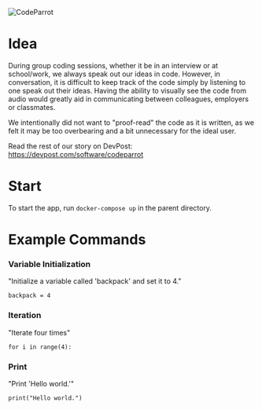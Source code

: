 ![CodeParrot](https://challengepost-s3-challengepost.netdna-ssl.com/photos/production/software_photos/000/841/486/datas/gallery.jpg "CodeParrot")

# Idea
During group coding sessions, whether it be in an interview or at school/work, we always speak out our ideas in code. However, in conversation, it is difficult to keep track of the code simply by listening to one speak out their ideas. Having the ability to visually see the code from audio would greatly aid in communicating between colleagues, employers or classmates.

We intentionally did not want to "proof-read" the code as it is written, as we felt it may be too overbearing and a bit unnecessary for the ideal user.

Read the rest of our story on DevPost: https://devpost.com/software/codeparrot

# Start
To start the app, run `docker-compose up` in the parent directory.

# Example Commands

### Variable Initialization
"Initialize a variable called 'backpack' and set it to 4."

`backpack = 4`

### Iteration
"Iterate four times"

`for i in range(4):`

### Print
"Print 'Hello world.'"

`print("Hello world.")`

